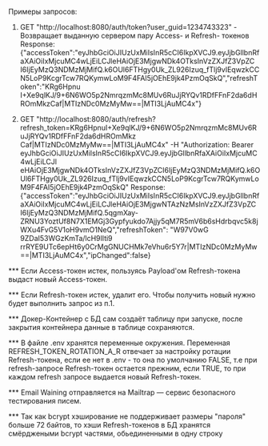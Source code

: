 Примеры запросов:

  1) GET "http://localhost:8080/auth/token?user_guid=1234743323" - Возвращает выданную сервером пару Access- и Refresh- токенов
    Response: {"accessToken":"eyJhbGciOiJIUzUxMiIsInR5cCI6IkpXVCJ9.eyJjbGllbnRfaXAiOiIxMjcuMC4wLjEiLCJleHAiOjE3MjgwNDk4OTksInVzZXJfZ3VpZC
                I6IjEyMzQ3NDMzMjMifQ.k6OUl6FTHgy0Uk_ZL926Izuq_fTlj9vIEqwzkCCN5LoP9KcgrTcw7RQKymwLoM9F4FAI5jOEhE9jk4PzmOqSkQ","refreshToken":"KRg6Hpnu
                I+Xe9qlKJ/9+6N6WO5p2NmrqzmMc8MUv6RuJjRYQv1RDfFFnF2da6dHROmMkzCaf|MTIzNDc0MzMyMw==|MTI3LjAuMC4x"}

  2) GET "http://localhost:8080/auth/refresh?refresh_token=KRg6HpnuI+Xe9qlKJ/9+6N6WO5p2NmrqzmMc8MUv6RuJjRYQv1RDfFFnF2da6dHROmMkz
          Caf|MTIzNDc0MzMyMw==|MTI3LjAuMC4x" -H "Authorization: Bearer eyJhbGciOiJIUzUxMiIsInR5cCI6IkpXVCJ9.eyJjbGllbnRfaXAiOiIxMjcuMC4wLjEiLCJl
          eHAiOjE3MjgwNDk4OTksInVzZXJfZ3VpZCI6IjEyMzQ3NDMzMjMifQ.k6OUl6FTHgy0Uk_ZL926Izuq_fTlj9vIEqwzkCCN5LoP9KcgrTcw7RQKymwLoM9F4FAI5jOEhE9jk4PzmOqSkQ"
    Response: {"accessToken":"eyJhbGciOiJIUzUxMiIsInR5cCI6IkpXVCJ9.eyJjbGllbnRfaXAiOiIxMjcuMC4wLjEiLCJleHAiOjE3MjgwNTAzNzMsInVzZXJfZ3VpZC
                I6IjEyMzQ3NDMzMjMifQ.5qgmXay-ZRNU3YoztUf8N7X1EMGj3Gypfyukdo7Ajjy5qM7R5mV6b6sHdrbqvc5k8jWXu4FvG5V1oH9vmO1NeQ","refreshToken":
                "W97V0wG 9ZDaI53WGzKmTa/lcH9lIti9 rrRYE9UTc6epHt6y0CrMgGNUCHMk7eVhu6r5Y7r|MTIzNDc0MzMyMw==|MTI3LjAuMC4x","ipChanged":false}
   
*** Если Access-токен истек, пользуясь Payload'ом Refresh-токена выдаст новый Access-токен.

*** Если Refresh-токен истек, удалит его. Чтобы получить новый нужно будет выполнить запрос из п.1.

*** Докер-Контейнер с БД сам создаёт таблицу при запуске, после закрытия контейнера данные в таблице сохраняются.

*** В файле .env хранятся переменные окружения. Переменная REFRESH_TOKEN_ROTATION_A_R отвечает за настройку ротации Refresh-токена, если ее нет в .env - то она по умолчанию FALSE, т.е при refresh-запросе Refresh-токен остается прежним, если TRUE, то при каждом refresh запросе выдается новый Refresh-токен.

*** Email Waining отправляется на Mailtrap — сервис безопасного тестирования писем.

*** Так как bcrypt хэширование не поддерживает размеры "пароля" больше 72 байтов, то хэши Refresh-токенов в БД хранятся смёрджеными bcrypt частями, обьединенными в одну строку
